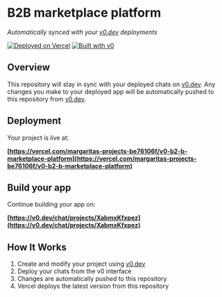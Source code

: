 # B2B marketplace platform

*Automatically synced with your [v0.dev](https://v0.dev) deployments*

[![Deployed on Vercel](https://img.shields.io/badge/Deployed%20on-Vercel-black?style=for-the-badge&logo=vercel)](https://vercel.com/margaritas-projects-be76106f/v0-b2-b-marketplace-platform)
[![Built with v0](https://img.shields.io/badge/Built%20with-v0.dev-black?style=for-the-badge)](https://v0.dev/chat/projects/XabmxKfxpez)

## Overview

This repository will stay in sync with your deployed chats on [v0.dev](https://v0.dev).
Any changes you make to your deployed app will be automatically pushed to this repository from [v0.dev](https://v0.dev).

## Deployment

Your project is live at:

**[https://vercel.com/margaritas-projects-be76106f/v0-b2-b-marketplace-platform](https://vercel.com/margaritas-projects-be76106f/v0-b2-b-marketplace-platform)**

## Build your app

Continue building your app on:

**[https://v0.dev/chat/projects/XabmxKfxpez](https://v0.dev/chat/projects/XabmxKfxpez)**

## How It Works

1. Create and modify your project using [v0.dev](https://v0.dev)
2. Deploy your chats from the v0 interface
3. Changes are automatically pushed to this repository
4. Vercel deploys the latest version from this repository